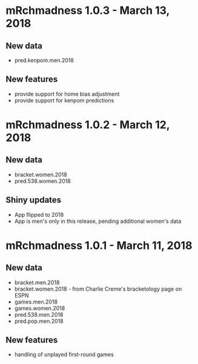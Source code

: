 # mRchmadness 1.0.3 - March 13, 2018

## New data
* pred.kenpom.men.2018

## New features
* provide support for home bias adjustment
* provide support for kenpom predictions

# mRchmadness 1.0.2 - March 12, 2018

## New data
* bracket.women.2018
* pred.538.women.2018

## Shiny updates
* App flipped to 2018
* App is men's only in this release, pending additional women's data

# mRchmadness 1.0.1 - March 11, 2018

## New data
* bracket.men.2018
* bracket.women.2018 - from Charlie Creme's bracketology page on ESPN
* games.men.2018
* games.women.2018
* pred.538.men.2018
* pred.pop.men.2018

## New features
* handling of unplayed first-round games
